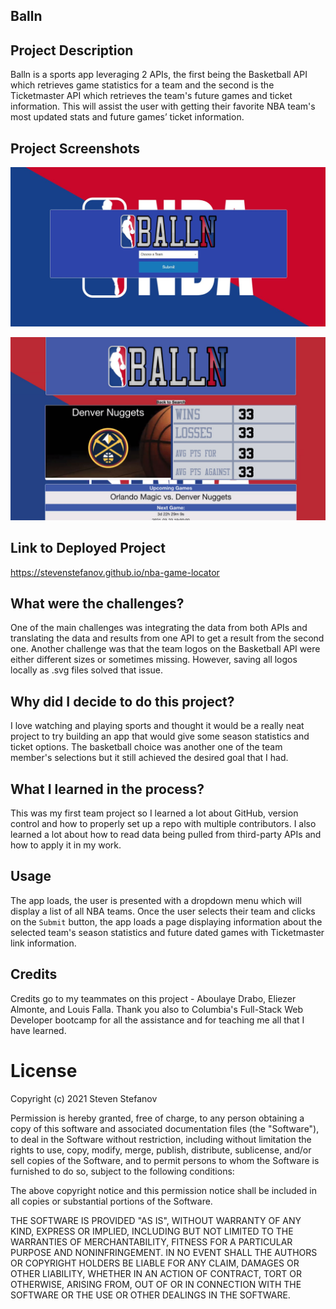 ## Balln

## Project Description

Balln is a sports app leveraging 2 APIs, the first being the Basketball API which retrieves game statistics for a team and the second is the Ticketmaster API which retrieves the team's future games and ticket information. This will assist the user with getting their favorite NBA team's most updated stats and future games’ ticket information.

## Project Screenshots

![Project Screenshot](./assets/images/userQuery.JPG)

![Project Screenshot](./assets/images/index.jpg)

## Link to Deployed Project 

https://stevenstefanov.github.io/nba-game-locator

## What were the challenges?

One of the main challenges was integrating the data from both APIs and translating the data and results from one API to get a result from the second one. Another challenge was that the team logos on the Basketball API were either different sizes or sometimes missing. However, saving all logos locally as .svg files solved that issue.

## Why did I decide to do this project?

I love watching and playing sports and thought it would be a really neat project to try building an app that would give some season statistics and ticket options. The basketball choice was another one of the team member's selections but it still achieved the desired goal that I had.

## What I learned in the process?

This was my first team project so I learned a lot about GitHub, version control and how to properly set up a repo with multiple contributors. I also learned a lot about how to read data being pulled from third-party APIs and how to apply it in my work.


## Usage
The app loads, the user is presented with a dropdown menu which will display a list of all NBA teams. Once the user selects their team and clicks on the `Submit` button, the app loads a page displaying information about the selected team's season statistics and future dated games with Ticketmaster link information.

## Credits

Credits go to my teammates on this project - Aboulaye Drabo, Eliezer Almonte, and Louis Falla. Thank you also to Columbia's Full-Stack Web Developer bootcamp for all the assistance and for teaching me all that I have learned.

# License

Copyright (c) 2021 Steven Stefanov

Permission is hereby granted, free of charge, to any person obtaining a copy
of this software and associated documentation files (the "Software"), to deal
in the Software without restriction, including without limitation the rights
to use, copy, modify, merge, publish, distribute, sublicense, and/or sell
copies of the Software, and to permit persons to whom the Software is
furnished to do so, subject to the following conditions:

The above copyright notice and this permission notice shall be included in all
copies or substantial portions of the Software.

THE SOFTWARE IS PROVIDED "AS IS", WITHOUT WARRANTY OF ANY KIND, EXPRESS OR
IMPLIED, INCLUDING BUT NOT LIMITED TO THE WARRANTIES OF MERCHANTABILITY,
FITNESS FOR A PARTICULAR PURPOSE AND NONINFRINGEMENT. IN NO EVENT SHALL THE
AUTHORS OR COPYRIGHT HOLDERS BE LIABLE FOR ANY CLAIM, DAMAGES OR OTHER
LIABILITY, WHETHER IN AN ACTION OF CONTRACT, TORT OR OTHERWISE, ARISING FROM,
OUT OF OR IN CONNECTION WITH THE SOFTWARE OR THE USE OR OTHER DEALINGS IN THE
SOFTWARE.